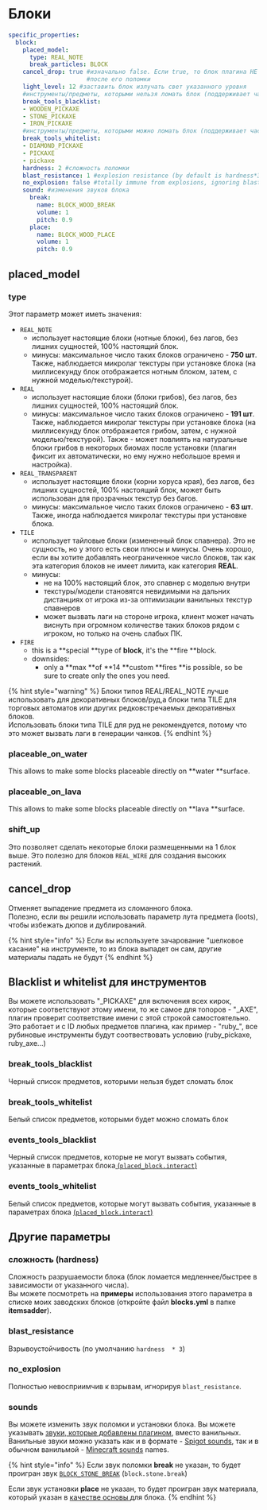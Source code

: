# Блоки

```yaml
specific_properties:
  block:
    placed_model:
      type: REAL_NOTE
      break_particles: BLOCK
    cancel_drop: true #изначально false. Если true, то блок плагина НЕ будет выбрасывать никаких предметов 
                      #после его поломки
    light_level: 12 #заставить блок излучать свет указанного уровня
    #инструменты/предметы, которыми нельзя ломать блок (поддерживает частичные имена предметов/предметов плагина)
    break_tools_blacklist:
    - WOODEN_PICKAXE
    - STONE_PICKAXE
    - IRON_PICKAXE
    #инструменты/предметы, которыми можно ломать блок (поддерживает частичные имена предметов/предметов плагина)
    break_tools_whitelist:
    - DIAMOND_PICKAXE
    - PICKAXE
    - pickaxe
    hardness: 2 #сложность поломки
    blast_resistance: 1 #explosion resistance (by default is hardness*3)
    no_explosion: false #totally immune from explosions, ignoring blast_resistance
    sound: #изменения звуков блока
      break:
        name: BLOCK_WOOD_BREAK
        volume: 1
        pitch: 0.9
      place:
        name: BLOCK_WOOD_PLACE
        volume: 1
        pitch: 0.9
```

## placed_model 

### type

Этот параметр может иметь значения:

* `REAL_NOTE`
  * использует настоящие блоки \(нотные блоки\), без лагов, без лишних сущностей, 100% настоящий блок.
  * минусы: максимальное число таких блоков ограничено - **750 шт**. Также, наблюдается микролаг текстуры при установке блока \(на миллисекунду блок отображается нотным блоком, затем, с нужной моделью/текстурой\). 
* `REAL`
  * использует настоящие блоки \(блоки грибов\), без лагов, без лишних сущностей, 100% настоящий блок.
  * минусы: максимальное число таких блоков ограничено - **191 шт**. Также, наблюдается микролаг текстуры при установке блока \(на миллисекунду блок отображается грибом, затем, с нужной моделью/текстурой\). Также - может повлиять на натуральные блоки грибов в некоторых биомах после установки \(плагин фиксит их автоматически, но ему нужно небольшое время и настройка\).
* `REAL_TRANSPARENT`
  * использует настоящие блоки \(корни хоруса края\), без лагов, без лишних сущностей, 100% настоящий блок, может быть использован для прозрачных текстур без багов. 
  * минусы: максимальное число таких блоков ограничено - **63 шт**. Также, иногда наблюдается микролаг текстуры при установке блока.
* `TILE`
  * использует тайловые блоки \(измененный блок спавнера\). Это не сущность, но у этого есть свои плюсы и минусы. Очень хорошо, если вы хотите добавлять неограниченное число блоков, так как эта категория блоков не имеет лимита, как категория **REAL**.
  * минусы:
    * не на 100% настоящий блок, это спавнер с моделью внутри
    * текстуры/модели становятся невидимыми на дальних дистанциях от игрока из-за оптимизации ванильных текстур спавнеров
    * может вызвать лаги на стороне игрока, клиент может начать виснуть при огромном количестве таких блоков рядом с игроком, но только на очень слабых ПК.
* `FIRE`
  * this is a **special **type of **block**, it's the **fire **block.
  * downsides: 
    * only a **max **of **14 **custom **fires **is possible, so be sure to create only the ones you need.

{% hint style="warning" %}
Блоки типов REAL/REAL\_NOTE лучше использовать для декоративных блоков/руд,а блоки типа TILE для торговых автоматов или других редковстречаемых декоративных блоков.  
Использовать блоки типа TILE для руд не рекомендуется, потому что это может вызвать лаги в генерации чанков.
{% endhint %}

### placeable_on_water

This allows to make some blocks placeable directly on **water **surface.

### **placeable_on_lava**

This allows to make some blocks placeable directly on **lava **surface.

### shift_up

Это позволяет сделать некоторые блоки размещенными на 1 блок выше. Это полезно для блоков `REAL_WIRE` для создания высоких растений. 

## cancel_drop

Отменяет выпадение предмета из сломанного блока.  
Полезно, если вы решили использовать параметр лута предмета \(loots\), чтобы избежать дюпов и дублирований.

{% hint style="info" %}
Если вы используете зачарование "шелковое касание" на инструменте, то из блока выпадет он сам, другие материалы падать не будут
{% endhint %}

## Blacklist и whitelist для инструментов

Вы можете использовать "\_PICKAXE" для включения всех кирок, которые соответствуют этому имени, то же самое для топоров - "\_AXE", плагин проверит соответствие имени с этой строкой самостоятельно.  
Это работает и с ID любых предметов плагина, как пример - "ruby\_", все рубиновые инструменты будут соотвествовать условию \(ruby\_pickaxe, ruby\_axe...\)

### break_tools_blacklist

Черный список предметов, которыми нельзя будет сломать блок

### break_tools_whitelist

Белый список предметов, которыми будет можно сломать блок

### events_tools_blacklist

Черный список предметов, которые не могут вызвать события, указанные в параметрах блока[ \(`placed_block.interact`\)](../events/#list-of-events)

### events_tools_whitelist

Белый список предметов, которые могут вызвать события, указанные в параметрах блока [\(`placed_block.interact`\)](../events/#list-of-events)

## Другие параметры

### сложность \(hardness\)

Сложность разрушаемости блока \(блок ломается медленнее/быстрее в зависимости от указанного числа\).  
Вы можете посмотреть на **примеры** использования этого параметра в списке моих заводских блоков \(откройте файл **blocks.yml** в папке **itemsadder**\).

### blast_resistance

Взрывоустойчивость \(по умолчанию `hardness  * 3`\)

### no_explosion

Полностью невосприимчив к взрывам, игнорируя `blast_resistance`.

### sounds

Вы можете изменить звук поломки и установки блока. Вы можете указывать [звуки, которые добавлены плагином](../../sounds/), вместо ванильных.  
Ванильные звуки можно указать как и в формате - [Spigot sounds](https://hub.spigotmc.org/javadocs/spigot/org/bukkit/Sound.html), так и в обычном ванильмой - [Minecraft sounds](https://www.digminecraft.com/lists/sound_list_pc.php) names.

{% hint style="info" %}
Если звук поломки **break** не указан, то будет проигран звук [`BLOCK_STONE_BREAK`](https://hub.spigotmc.org/javadocs/spigot/org/bukkit/Sound.html#BLOCK_STONE_BREAK) \(`block.stone.break`\)

Если звук установки **place** не указан, то будет проигран звук материала, который указан в [качестве основы ](../resource/) для блока.
{% endhint %}

